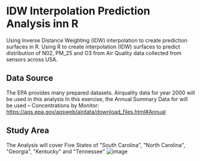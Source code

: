 # IDW Interpolation Prediction Analysis inn R
Using Inverse Distance Weighting (IDW) interpolation to create prediction surfaces in R.
Using R to create interpolation (IDW) surfaces to predict distribution of N02, PM_25 and O3 from Air Quality data collected from sensors across USA.


## Data Source
The EPA provides many prepared datasets. Airquality data for year 2000 will be used in this analysis
In this exercise, the Annual Summary Data  for will be used – Concentrations by Monitor:
https://aqs.epa.gov/aqsweb/airdata/download_files.html#Annual

## Study Area
The Analysis will cover Five States of "South Carolina", "North Carolina", "Georgia", "Kentucky" and "Tennessee"
![image](https://user-images.githubusercontent.com/60210384/168988924-6e6e138d-aa60-4f0f-89c4-0bbaa1350eac.png)

